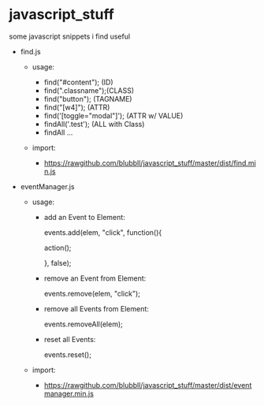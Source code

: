 # javascript_stuff
some javascript snippets i find useful

- find.js

  - usage:
    - find("#content");  (ID)
    - find(".classname");(CLASS)
    - find("button");    (TAGNAME)
    - find("[w4]");      (ATTR)
    - find('[toggle="modal"]'); (ATTR w/ VALUE)
    - findAll('.test');         (ALL with Class)
    - findAll ...
  
  - import:
    - https://rawgithub.com/blubbll/javascript_stuff/master/dist/find.min.js

- eventManager.js

  - usage:
    - add an Event to Element:
    
       events.add(elem, "click", function(){
    
       action();
      
       }, false);
       
       
     - remove an Event from Element:
       
       events.remove(elem, "click");
       
     - remove all Events from Element:
       
       events.removeAll(elem);
       
     - reset all Events:
       
       events.reset();  
  
  - import:
    - https://rawgithub.com/blubbll/javascript_stuff/master/dist/eventmanager.min.js
